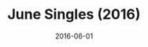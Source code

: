 ---
layout: cassette
artist: "Rexly"
title: "June Singles (2016)"
permalink: /cassette/album//:title
date: 2016-06-01
download: "rexly-june-singles"
cassette: "/assets/images/cassette/rexly-june-singles.png"
side-a: "'rexly_-_tanna', 'rexly_-_nivan_girl'"
side-b: "'rexly_-_love_crush', 'rexly_-_madness'"
image_meta: "/assets/images/artwork/rexly-june-singles.jpg"
artist_meta: "Rexly"
title_meta: "June Singles (2016)<br><hr>1. Tanna Aelan ft. Way Back Production<br>2. Ni-Van Girl (Brown Eye Girl) ft. RiddiikaL & Alix<br>3. Love Crush ft. Krassrut<br>4. Madness ft. Way Back Productions"
categories: Album
tags: [rexly]
icon: '<i class="demo-icon icon-cassette"></i>'
---